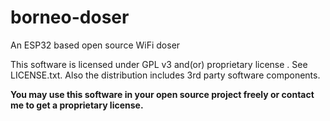 # borneo-doser
An ESP32 based open source WiFi doser


This software is licensed under GPL v3 and(or) proprietary license . See LICENSE.txt.
Also the distribution includes 3rd party software components.

**You may use this software in your open source project freely or contact me to get a proprietary license.**
